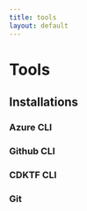 ```yaml
--- 
title: tools
layout: default
---
```


# Tools 

## Installations

### Azure CLI

### Github CLI

### CDKTF CLI

### Git 


